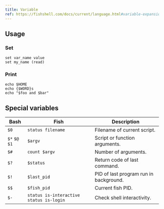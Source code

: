 ```yaml
---
title: Variable
ref: https://fishshell.com/docs/current/language.html#variable-expansion
---
```


## Usage

### Set

```fish
set var_name value
set my_name (read)
```

### Print

```fish
echo $HOME
echo {$WORD}s
echo "$foo and $bar"
```

## Special variables

| Bash | Fish | Description |
| --- | --- | --- |
| `$0` | `status filename` | Filename of current script. |
| `$*` `$@` `$1` | `$argv` | Script or function arguments. |
| `$#` | `count $argv` | Number of arguments. |
| `$?` | `$status` | Return code of last command. |
| `$!` | `$last_pid` | PID of last program run in background. |
| `$$` | `$fish_pid` | Current fish PID. |
| `$-` | `status is-interactive` `status is-login` | Check shell interactivity. |
